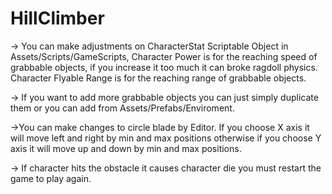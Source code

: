 # HillClimber

-> You can make adjustments on CharacterStat Scriptable Object in Assets/Scripts/GameScripts, Character Power is for the reaching speed of grabbable objects, if you increase it too much it can broke ragdoll physics. Character Flyable Range is for the reaching range of grabbable objects.

-> If you want to add more grabbable objects you can just simply duplicate them or you can add from Assets/Prefabs/Enviroment.

->You can make changes to circle blade by Editor. If you choose X axis it will move left and right by min and max positions otherwise if you choose Y axis it will move up and down by min and max positions.

-> If character hits the obstacle it causes character die you must restart the game to play again.
